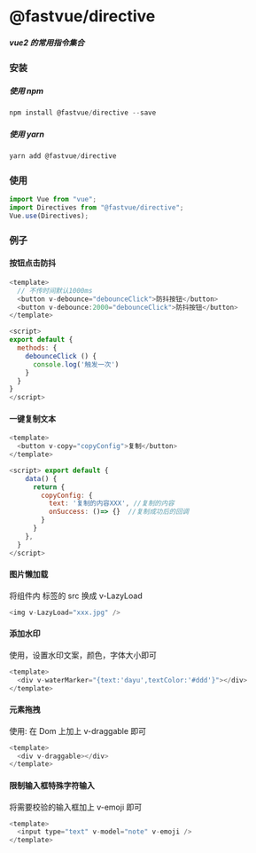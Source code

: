 # @fastvue/directive

##### vue2 的常用指令集合

### 安装

##### 使用 npm

```javascript
npm install @fastvue/directive --save
```

##### 使用 yarn

```javascript
yarn add @fastvue/directive
```

### 使用

```javascript
import Vue from "vue";
import Directives from "@fastvue/directive";
Vue.use(Directives);
```

### 例子

#### 按钮点击防抖

```js
<template>
  // 不传时间默认1000ms
  <button v-debounce="debounceClick">防抖按钮</button>
  <button v-debounce:2000="debounceClick">防抖按钮</button>
</template>

<script>
export default {
  methods: {
    debounceClick () {
      console.log('触发一次')
    }
  }
}
</script>

```

#### 一键复制文本

```js
<template>
  <button v-copy="copyConfig">复制</button>
</template>

<script> export default {
    data() {
      return {
        copyConfig: {
          text: '复制的内容XXX', //复制的内容
          onSuccess: ()=> {}  //复制成功后的回调
        }
      }
    },
  }
</script>
```

#### 图片懒加载

将组件内 标签的 src 换成 v-LazyLoad
```js
<img v-LazyLoad="xxx.jpg" />
```

#### 添加水印

使用，设置水印文案，颜色，字体大小即可
```js
<template>
  <div v-waterMarker="{text:'dayu',textColor:'#ddd'}"></div>
</template>
```
#### 元素拖拽

使用: 在 Dom 上加上 v-draggable 即可
```js
<template>
  <div v-draggable></div>
</template>
```

#### 限制输入框特殊字符输入

将需要校验的输入框加上 v-emoji 即可
```js
<template>
  <input type="text" v-model="note" v-emoji />
</template>
```
